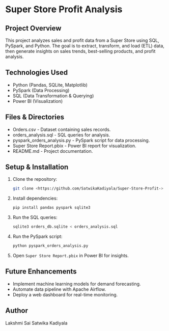 # Super Store Profit Analysis

## Project Overview
This project analyzes sales and profit data from a Super Store using SQL, PySpark, and Python. The goal is to extract, transform, and load (ETL) data, then generate insights on sales trends, best-selling products, and profit analysis.

## Technologies Used
- Python (Pandas, SQLite, Matplotlib)
- PySpark (Data Processing)
- SQL (Data Transformation & Querying)
- Power BI (Visualization)

## Files & Directories
- Orders.csv - Dataset containing sales records.
- orders_analysis.sql - SQL queries for analysis.
- pyspark_orders_analysis.py - PySpark script for data processing.
- Super Store Report.pbix - Power BI report for visualization.
- README.md - Project documentation.

## Setup & Installation
1. Clone the repository:
   ```sh
   git clone <https://github.com/SatwikaKadiyala/Super-Store-Profit->
   ```
2. Install dependencies:
   ```sh
   pip install pandas pyspark sqlite3
   ```
3. Run the SQL queries:
   ```sh
   sqlite3 orders_db.sqlite < orders_analysis.sql
   ```
4. Run the PySpark script:
   ```sh
   python pyspark_orders_analysis.py
   ```
5. Open `Super Store Report.pbix` in Power BI for insights.

## Future Enhancements
- Implement machine learning models for demand forecasting.
- Automate data pipeline with Apache Airflow.
- Deploy a web dashboard for real-time monitoring.

## Author
Lakshmi Sai Satwika Kadiyala

